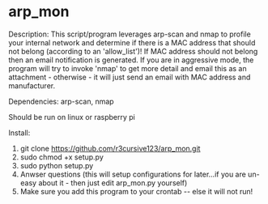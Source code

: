 # arp_mon

Description: This script/program leverages arp-scan and nmap to profile your internal network and determine if there is a MAC address that should not belong (according to an 'allow_list')! 
If MAC address should not belong then an email notification is generated. 
If you are in aggressive mode,  the program will try to invoke 'nmap' to get more detail and email this as an attachment - 
otherwise - it will just send an email with MAC address and manufacturer.

Dependencies: arp-scan, nmap

Should be run on linux or raspberry pi

Install:
1. git clone https://github.com/r3cursive123/arp_mon.git
2. sudo chmod +x setup.py
3. sudo python setup.py
4. Anwser questions (this will setup configurations for later...if you are un-easy about it - then just edit arp_mon.py yourself)
5. Make sure you add this program to your crontab -- else it will not run! 

